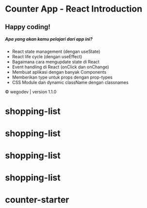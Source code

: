 # Counter App - React Introduction

## Happy coding!

##### Apa yang akan kamu pelajari dari app ini?

- React state management (dengan useState)
- React life cycle (dengan useEffect)
- Bagaimana cara mengupdate state di React
- Event handling di React (onClick dan onChange)
- Membuat aplikasi dengan banyak Components
- Memberikan type untuk props dengan prop-types
- CSS Module dan dynamic className dengan classnames

&copy; wegodev | version 1.1.0
# shopping-list
# shopping-list
# shopping-list
# shopping-list
# counter-starter
